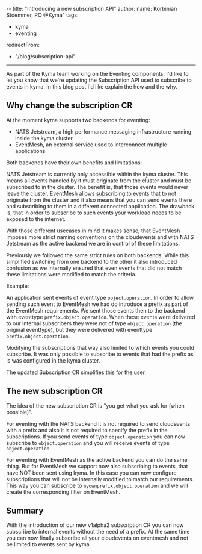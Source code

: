
--
title: "Introducing a new subscription API"
author:
  name: Korbinian Stoemmer, PO @Kyma"
tags:
  - kyma
  - eventing

redirectFrom:
  - "/blog/subscription-api"
---

As part of the Kyma team working on the Eventing components, I'd like to let you know that we're updating the Subscription API used to 
subscribe to events in kyma. In this blog post I'd like explain the how and the why.

## Why change the subscription CR

At the moment kyma supports two backends for eventing:
- NATS Jetstream, a high performance messaging infrastructure running inside the kyma cluster
- EventMesh, an external service used to interconnect multiple applications

Both backends have their own benefits and limitations:

NATS Jetstream is currently only accessible within the kyma cluster. This means all events handled by it must originate from the cluster 
and must be subscribed to in the cluster. The benefit is, that those events would never leave the cluster. EventMesh allows subscribing to events 
that to not originate from the cluster and it also means that you can send events there and subscribing to them in a different connected 
application. The drawback is, that in order to subscribe to such events your workload needs to be exposed to the internet.

With those different usecases in mind it makes sense, that EventMesh imposes more strict naming conventions on the cloudevents and with 
NATS Jetstream as the active backend we are in control of these limitations.

Previously we followed the same strict rules on both backends. While this simplified switching from one backend to the other it also introduced 
confusion as we internally ensured that even events that did not match these limitations were modified to match the criteria.

Example:

An application sent events of event type `object.operation`. In order to allow sending such event to EventMesh we had do introduce a prefix 
as part of the EventMesh requirements. We sent those events then to the backend with eventtype `prefix.object.operation`. When these events 
were delivered to our internal subscribers they were not of type `object.operation` (the original eventtype), but they were delivered with 
eventtype `prefix.object.operation`.

Modifying the subscriptions that way also limited to which events you could subscribe. It was only possible to subscribe to events that had 
the prefix as is was configured in the kyma cluster. 

The updated Subscription CR simplifies this for the user.

## The new subscription CR

The idea of the new subscription CR is "you get what you ask for (when possible)".

For eventing with the NATS backend it is not required to send cloudevents with a prefix and also it is not required to specify the prefix in the subscriptions.
If you send events of type `object.operation` you can now subscribe to `object.operation` and you will receive events of type `object.operation`

For eventing with EventMesh as the active backend you can do the same thing. 
But for EventMesh we support now also subscribing to events, that have NOT been sent using kyma.
In this case you can now configure subscriptions that will not be internally modified to match our requirements.
This way you can subscribe to `myownprefix.object.operation` and we will create the corresponding filter on EventMesh. 


## Summary

With the introduction of our new v1alpha2 subscription CR you can now subscribe to internal events without the need of a prefix.
At the same time you can now finally subscribe all your cloudevents on eventmesh and not be limited to events sent by kyma.
